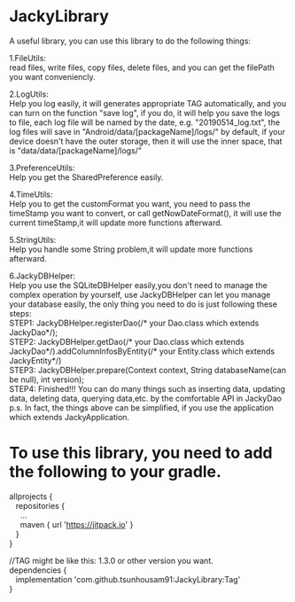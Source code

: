 # JackyLibrary
A useful library, you can use this library to do the following things:<br/>

1.FileUtils:<br/>
read files, write files, copy files, delete files, and you can get the filePath you want conveniencly.

2.LogUtils:<br/>
Help you log easily, it will generates appropriate TAG automatically, and you can turn on the function "save log", if you do, it will help you save the logs to file, each log file will be named by the date, e.g. "20190514_log.txt", the log files will save in "Android/data/[packageName]/logs/" by default, if your device doesn't have the outer storage, then it will use the inner space, that is "data/data/[packageName]/logs/"

3.PreferenceUtils:<br/>
Help you get the SharedPreference easily.<br/>

4.TimeUtils:<br/>
Help you to get the customFormat you want, you need to pass the timeStamp you want to convert, or call getNowDateFormat(), it will use the current timeStamp,it will update more functions afterward.<br/>

5.StringUtils:<br/>
Help you handle some String problem,it will update more functions afterward.<br/>

6.JackyDBHelper:<br/>
Help you use the SQLiteDBHelper easily,you don't need to manage the complex operation by yourself, use JackyDBHelper can let you manage your database easily, the only thing you need to do is just following these steps:<br/>
STEP1: JackyDBHelper.registerDao(/* your Dao.class which extends JackyDao*/); <br/>
STEP2: JackyDBHelper.getDao(/* your Dao.class which extends JackyDao*/).addColumnInfosByEntity(/* your Entity.class which extends JackyEntity*/) <br/>
STEP3: JackyDBHelper.prepare(Context context, String databaseName(can be null), int version);<br/>
STEP4: Finished!!!  You can do many things such as inserting data, updating data, deleting data, querying data,etc. by the comfortable API in JackyDao <br/>
p.s. In fact, the things above can be simplified, if you use the application which extends JackyApplication.


# To use this library, you need to add the following to your gradle.
allprojects {<br/>
&nbsp;&nbsp;		repositories {<br/>
&nbsp;&nbsp;&nbsp;&nbsp;			...<br/>
&nbsp;&nbsp;&nbsp;&nbsp;			maven { url 'https://jitpack.io' }<br/>
&nbsp;&nbsp;  }<br/>
}<br/>

//TAG might be like this: 1.3.0 or other version you want.<br/>
dependencies {<br/>
&nbsp;&nbsp;   implementation 'com.github.tsunhousam91:JackyLibrary:Tag'<br/>
}<br/>
